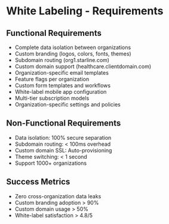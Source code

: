 # White Labeling - Requirements

## Functional Requirements
- Complete data isolation between organizations
- Custom branding (logos, colors, fonts, themes)
- Subdomain routing (org1.starline.com)
- Custom domain support (healthcare.clientdomain.com)
- Organization-specific email templates
- Feature flags per organization
- Custom form templates and workflows
- White-label mobile app configuration
- Multi-tier subscription models
- Organization-specific settings and policies

## Non-Functional Requirements
- Data isolation: 100% secure separation
- Subdomain routing: < 100ms overhead
- Custom domain SSL: Auto-provisioning
- Theme switching: < 1 second
- Support 1000+ organizations

## Success Metrics
- Zero cross-organization data leaks
- Custom branding adoption > 90%
- Custom domain usage > 50%
- White-label satisfaction > 4.8/5